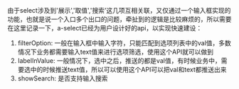 由于select涉及到'展示','取值','搜索'这几项互相关联，又仅通过一个输入框实现的功能，也就是说一个入口多个出口的问题，牵扯到的逻辑是比较麻烦的，所以需要在这里记录一下，a-select已经为用户设计好的api，以实现快速建设：
1. filterOption: 一般在输入框中输入字符，只能匹配到选项列表中的val值，多数情况下业务都需要输入text值来进行选项筛选，使用这个API就可以做到
3. labelInValue: 一般情况下，选中之后，推送的都是val值，有时候业务中，需要选中的时候推送text值，所以可以使用这个API可以把val和text都推送出来
5. showSearch: 是否支持输入搜索